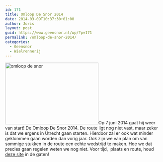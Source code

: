 ```yaml
---
id: 171
title: Omloop De Snor 2014
date: 2014-03-09T10:37:30+01:00
author: Joris
layout: post
guid: https://www.geensnor.nl/wp/?p=171
permalink: /omloop-de-snor-2014/
categories:
  - Geensnor
  - Wielrennerij
---
```

[<img class="size-medium wp-image-170 alignleft" alt="omloop de snor" src="https://www.geensnor.nl/wp/wp-content/uploads/2014/03/omloop-de-snor-300x199.jpg" width="300" height="199" />](https://www.geensnor.nl/wp/wp-content/uploads/2014/03/omloop-de-snor.jpg)Op 7 juni 2014 gaat hij weer van start! De Omloop De Snor 2014. De route ligt nog niet vast, maar zeker is dat we ergens in Utrecht gaan starten. Hierdoor zal er ook wat minder geklommen gaan worden dan vorig jaar. Ook zijn we van plan om van sommige stukken in de route een echte wedstrijd te maken. Hoe we dat precies gaan regelen weten we nog niet. Voor tijd,  plaats en route, houd [deze site](https://www.geensnor.nl/wp/?page_id=173) in de gaten!